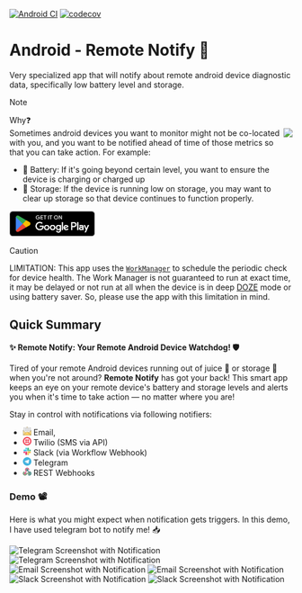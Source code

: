 [![Android CI](https://github.com/hossain-khan/android-remote-notify/actions/workflows/android.yml/badge.svg)](https://github.com/hossain-khan/android-remote-notify/actions/workflows/android.yml) [![codecov](https://codecov.io/github/hossain-khan/android-remote-notify/graph/badge.svg?token=26MHI7A8QP)](https://codecov.io/github/hossain-khan/android-remote-notify)

# Android - Remote Notify 🔔
Very specialized app that will notify about remote android device diagnostic data, specifically low battery level and storage.

> [!NOTE]  
> Why❓  
> <img src="https://github.com/user-attachments/assets/0c14f049-02fc-4184-af26-ba9a6f7e530c" height="180" align="right">
> Sometimes android devices you want to monitor might not be co-located with you, and you want to be notified ahead of time of those metrics so that you can take action. For example:
> * 🪫 Battery: If it's going beyond certain level, you want to ensure the device is charging or charged up
> * 💾 Storage: If the device is running low on storage, you may want to clear up storage so that device continues to function properly.

<a href="https://play.google.com/store/apps/details?id=dev.hossain.remotenotify&pcampaignid=web_share" target="_blank"><img src="project-resources/google-play/GetItOnGooglePlay_Badge_Web_color_English.png" height="45"></a>

> [!CAUTION]  
> LIMITATION: This app uses the [`WorkManager`](https://developer.android.com/reference/androidx/work/WorkManager) to schedule the periodic check for device health. 
> The Work Manager is not guaranteed to run at exact time, it may be delayed or not run at all when the device is in deep [DOZE](https://developer.android.com/training/monitoring-device-state/doze-standby) mode or using battery saver. 
> So, please use the app with this limitation in mind.

## Quick Summary

**✨ Remote Notify: Your Remote Android Device Watchdog! 🛡️**

Tired of your remote Android devices running out of juice 🔋 or storage 💾 when you're not around?
**Remote Notify** has got your back! This smart app keeps an eye on your remote device's battery and storage levels and alerts you when it's time to take action — no matter where you are!

Stay in control with notifications via following notifiers:
* <img src="project-resources/static-res/email-icon.svg" width="15" alt="email"> Email, 
* <img src="project-resources/static-res/twilio-logo-icon.svg" width="15" alt="Twilio"> Twilio (SMS via API)
* <img src="project-resources/static-res/slack-logo-icon.svg" width="15" alt="Slack"> Slack (via Workflow Webhook)
* <img src="project-resources/static-res/telegram-logo-icon.svg" width="15" alt="Telegram"> Telegram 
* <img src="project-resources/static-res/webhooks-icon.svg" width="15" alt="Webhook"> REST Webhooks

### Demo 📽️
Here is what you might expect when notification gets triggers. In this demo, I have used telegram bot to notify me! 📥

<img src="https://github.com/user-attachments/assets/0ad9c4d1-94ca-42e0-a81f-fed56bcbe959#gh-light-mode-only" width="260" alt="Telegram Screenshot with Notification"> 
<img src="https://github.com/user-attachments/assets/ae35b0f7-2c3c-4026-86f4-10c08054eb10#gh-dark-mode-only" width="260" alt="Telegram Screenshot with Notification"> 
<img src="https://github.com/user-attachments/assets/ce7dce0f-92bb-4375-8585-8a84646774a0#gh-light-mode-only" width="260" alt="Email Screenshot with Notification"> 
<img src="https://github.com/user-attachments/assets/221579a5-7078-43ef-8d59-f1c0ae2be06b#gh-dark-mode-only" width="260" alt="Email Screenshot with Notification"> 
<img src="https://github.com/user-attachments/assets/d78fc6ef-c91a-4fb7-866a-3df2c3c6ff7b#gh-light-mode-only" width="260" alt="Slack Screenshot with Notification"> 
<img src="https://github.com/user-attachments/assets/e498e751-29b5-4ac5-9472-c123f33d8cc2#gh-dark-mode-only" width="260" alt="Slack Screenshot with Notification">


